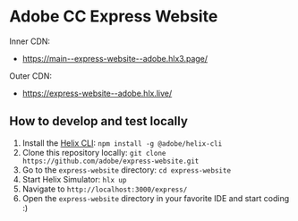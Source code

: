 # Adobe CC Express Website

Inner CDN:
- https://main--express-website--adobe.hlx3.page/

Outer CDN:
- https://express-website--adobe.hlx.live/

## How to develop and test locally

1. Install the [Helix CLI](https://github.com/adobe/helix-cli): `npm install -g @adobe/helix-cli`
1. Clone this repository locally: `git clone https://github.com/adobe/express-website.git`
1. Go to the `express-website` directory: `cd express-website`
1. Start Helix Simulator: `hlx up`
1. Navigate to `http://localhost:3000/express/`
1. Open the `express-website` directory in your favorite IDE and start coding :)
